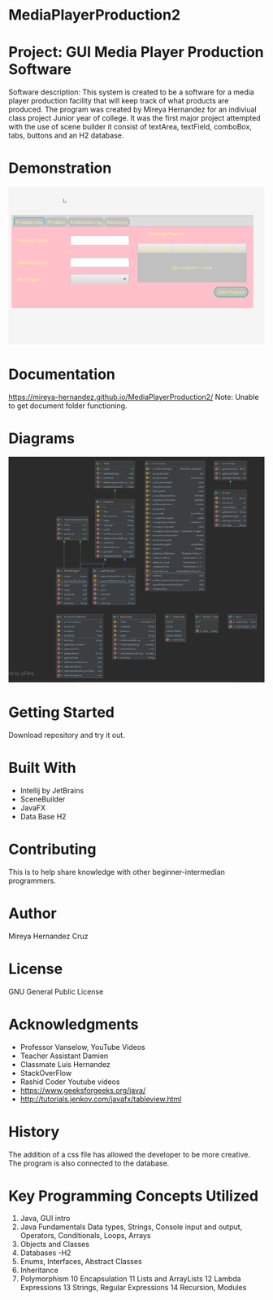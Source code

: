 # MediaPlayerProduction2
# Project: GUI Media Player Production Software
Software description: This system is created to be a software for a media player production facility that will keep track of what products are produced. The program was created by Mireya Hernandez for an indiviual class project Junior year of college. It was the first major project attempted with the use of scene builder it consist of textArea, textField, comboBox, tabs, buttons and an H2 database.   
# Demonstration
![Demo](https://github.com/Mireya-Hernandez/MediaPlayerProduction2/blob/master/ySLQdiTiN8.gif)
# Documentation
https://mireya-hernandez.github.io/MediaPlayerProduction2/ 
Note: Unable to get document folder functioning.

# Diagrams
![Class Diagram](https://github.com/Mireya-Hernandez/MediaPlayerProduction2/blob/master/Class%20Diagram%20-%20Media%20Production%20Player.JPG)


# Getting Started
Download repository and try it out.
# Built With
* Intellij by JetBrains
* SceneBuilder
* JavaFX
* Data Base H2
# Contributing
This is to help share knowledge with other beginner-intermedian programmers.
# Author
 Mireya Hernandez Cruz
# License
 GNU General Public License
# Acknowledgments
  * Professor Vanselow, YouTube Videos
  * Teacher Assistant Damien
  * Classmate Luis Hernandez 
  * StackOverFlow 
  * Rashid Coder Youtube videos
  * https://www.geeksforgeeks.org/java/
  * http://tutorials.jenkov.com/javafx/tableview.html
# History
The addition of a css file has allowed the developer to be more creative. The program is also connected to the database.
# Key Programming Concepts Utilized
1.  Java, GUI intro
2. Java Fundamentals Data types, Strings, Console input and output, Operators, Conditionals, Loops, Arrays
3. Objects and Classes 
4. Databases -H2
6. Enums, Interfaces, Abstract Classes
7. Inheritance
8. Polymorphism 
10 Encapsulation
11 Lists and ArrayLists
12 Lambda Expressions
13 Strings, Regular Expressions
14 Recursion, Modules 
